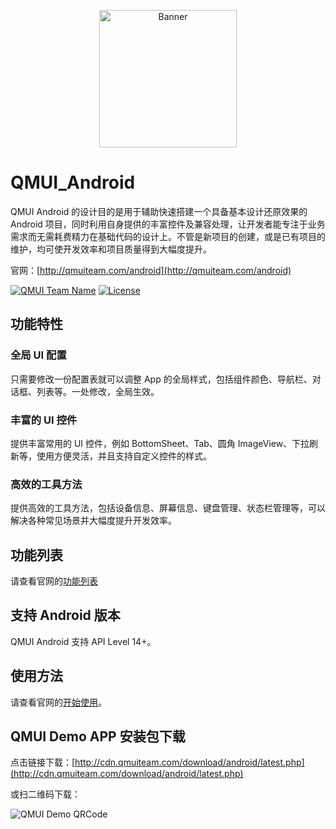 <p align="center">
  <img src="https://cloud.githubusercontent.com/assets/1190261/26751376/63f96538-486a-11e7-81cf-5bc83a945207.png" width="220" height="220" alt="Banner" />
</p>

# QMUI_Android

QMUI Android 的设计目的是用于辅助快速搭建一个具备基本设计还原效果的 Android 项目，同时利用自身提供的丰富控件及兼容处理，让开发者能专注于业务需求而无需耗费精力在基础代码的设计上。不管是新项目的创建，或是已有项目的维护，均可使开发效率和项目质量得到大幅度提升。

官网：[http://qmuiteam.com/android](http://qmuiteam.com/android)

[![QMUI Team Name](https://img.shields.io/badge/Team-QMUI-brightgreen.svg?style=flat)](https://github.com/QMUI "QMUI Team")
[![License](https://img.shields.io/badge/license-MIT-blue.svg?style=flat)](http://opensource.org/licenses/MIT "Feel free to contribute.")

## 功能特性
### 全局 UI 配置
只需要修改一份配置表就可以调整 App 的全局样式，包括组件颜色、导航栏、对话框、列表等。一处修改，全局生效。

### 丰富的 UI 控件
提供丰富常用的 UI 控件，例如 BottomSheet、Tab、圆角 ImageView、下拉刷新等，使用方便灵活，并且支持自定义控件的样式。

### 高效的工具方法
提供高效的工具方法，包括设备信息、屏幕信息、键盘管理、状态栏管理等，可以解决各种常见场景并大幅度提升开发效率。

## 功能列表
请查看官网的[功能列表](http://qmuiteam.com/android/page/document.html)

## 支持 Android 版本
QMUI Android 支持 API Level 14+。

## 使用方法
请查看官网的[开始使用](http://qmuiteam.com/android/page/start.html)。

## QMUI Demo APP 安装包下载
点击链接下载：[http://cdn.qmuiteam.com/download/android/latest.php](http://cdn.qmuiteam.com/download/android/latest.php)

或扫二维码下载：

<p><img src="http://qmuiteam.com/android/public/style/images/independent/DownloadQRCode.png" alt="QMUI Demo QRCode" /></p>
